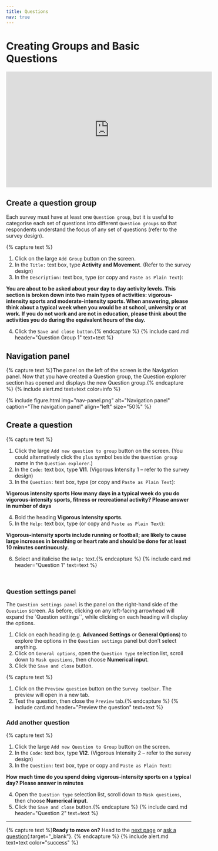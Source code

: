 ```yaml
---
title: Questions
nav: true
---
```


# Creating Groups and Basic Questions

<iframe width="560" height="315" src="https://www.youtube-nocookie.com/embed/A2eSz9Wph64" frameborder="0" allow="accelerometer; autoplay; encrypted-media; gyroscope; picture-in-picture" allowfullscreen></iframe>

## Create a question group

Each survey must have at least one `Question group`, but it is useful to categorise each set of questions into different `Question groups` so that respondents understand the focus of any set of questions (refer to the survey design).

 
{% capture text %}
1.	Click on the large `Add Group` button on the screen.
2.	In the `Title:` text box, type **Activity and Movement**.  (Refer to the survey design)
3.	In the `Description:` text box, type (or copy and `Paste as Plain Text`):

**You are about to be asked about your day to day activity levels. This section is broken down into two main types of activities: vigorous-intensity sports and moderate-intensity sports.
When answering, please think about a typical week when you would be at school, university or at work. If you do not work and are not in education, please think about the activities you do during the equivalent hours of the day.**

4.	Click the `Save and close button`.{% endcapture %}
{% include card.md header="Question Group 1" text=text %}


## Navigation panel

{% capture text %}The panel on the left of the screen is the Navigation panel.  Now that you have created a Question group, the Question explorer section has opened and displays the new Question group.{% endcapture %}
{% include alert.md text=text color=info %}

{% include figure.html img="nav-panel.png" alt="Navigation panel" caption="The navigation panel" align="left" size="50%" %}

## Create a question

{% capture text %}
1.	Click the large `Add new question to group` button on the screen. (You could alternatively click the `plus` symbol beside the `Question group` name in the `Question explorer`.)
2.	In the `Code:` text box, type **VI1**. (Vigorous Intensity 1 – refer to the survey design)
3.	In the `Question:` text box, type (or copy and `Paste as Plain Text`):

**Vigorous intensity sports
How many days in a typical week do you do vigorous-intensity sports, fitness or recreational activity?
Please answer in number of days**

4.	Bold the heading **Vigorous intensity sports**.
5.	In the `Help:` text box, type (or copy and `Paste as Plain Text`):

**Vigorous-intensity sports include running or football; are likely to cause large increases in breathing or heart rate and should be done for at least 10 minutes continuously.**

6.	Select and italicise the `Help:` text.{% endcapture %}
{% include card.md header="Question 1" text=text %}

 
### Question settings panel

The `Question settings panel` is the panel on the right-hand side of the `Question` screen.  As before, clicking on any left-facing arrowhead will expand the `Question settings``, while clicking on each heading will display the options.
1.	Click on each heading (e.g. **Advanced Settings** or **General Options**) to explore the options in the `Question settings` panel but don’t select anything.
2.	Click on `General options`, open the `Question type` selection list, scroll down to `Mask questions`, then choose **Numerical input**.
3.	Click the `Save and close` button.

{% capture text %}
1.	Click on the `Preview question` button on the `Survey toolbar`.  The preview will open in a new tab.
2.	Test the question, then close the `Preview` tab.{% endcapture %}
{% include card.md header="Preview the question" text=text %}

### Add another question

{% capture text %}
1.	Click the large `Add new Question to Group` button on the screen.
2.	In the `Code:` text box, type **VI2**. (Vigorous Intensity 2 – refer to the survey design)
3.	In the `Question:` text box, type or copy and `Paste as Plain Text`:

**How much time do you spend doing vigorous-intensity sports on a typical day?
Please answer in minutes**

4.	Open the `Question type` selection list, scroll down to `Mask questions`, then choose **Numerical input**.
5.	Click the `Save and close` button.{% endcapture %}
{% include card.md header="Question 2" text=text %}

---

{% capture text %}**Ready to move on?** Head to the [next page](3-conditions.html) or [ask a question](https://griffithu.padlet.org/y_banens1/gli5hpobgpzwcuym){:target="_blank"}. {% endcapture %}
{% include alert.md text=text color="success" %}